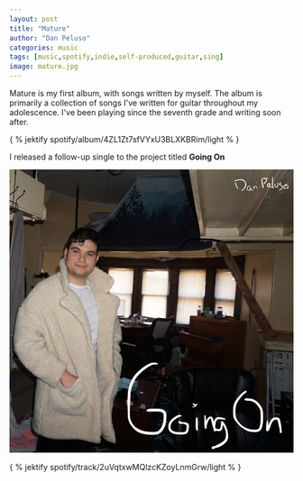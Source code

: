 ```yaml
---
layout: post
title: "Mature"
author: "Dan Peluso"
categories: music
tags: [music,spotify,indie,self-produced,guitar,sing]
image: mature.jpg
---
```


Mature is my first album, with songs written by myself. The album is primarily a collection of songs I've written for guitar throughout my adolescence. I've been playing since the seventh grade and writing soon after.

{ % jektify spotify/album/4ZL1Zt7sfVYxU3BLXKBRim/light % }

I released a follow-up single to the project titled **Going On**

![going_on](\assets\img\going_on.jpg)

{ % jektify spotify/track/2uVqtxwMQlzcKZoyLnmGrw/light % }
